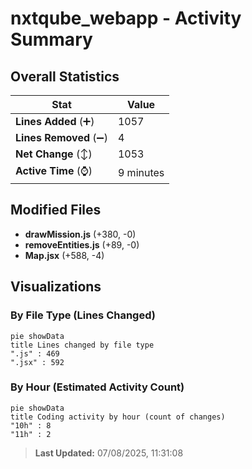 # nxtqube_webapp - Activity Summary 

## Overall Statistics

| Stat                   | Value                                                             |
| ---------------------- | ----------------------------------------------------------------- |
| **Lines Added** (➕)   | 1057                                          |
| **Lines Removed** (➖) | 4                                        |
| **Net Change** (↕)    | 1053                |
| **Active Time** (⌚)   | 9 minutes |


## Modified Files
- **drawMission.js** (+380, -0)
- **removeEntities.js** (+89, -0)
- **Map.jsx** (+588, -4)

## Visualizations

### By File Type (Lines Changed)

```mermaid
pie showData
title Lines changed by file type
".js" : 469
".jsx" : 592
```

### By Hour (Estimated Activity Count)

```mermaid
pie showData
title Coding activity by hour (count of changes)
"10h" : 8
"11h" : 2
```


> **Last Updated:** 07/08/2025, 11:31:08
